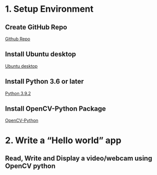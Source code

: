 # 1. Setup Environment
## Create GitHub Repo
[Github Repo](https://github.com/18520877/BONK.git)
## Install Ubuntu desktop
[Ubuntu desktop](https://ubuntu.com/download/desktop)
## Install Python 3.6 or later
[Python 3.9.2](https://www.python.org/downloads/)
## Install OpenCV-Python Package
[OpenCV-Python](https://pypi.org/project/opencv-python/)
# 2. Write a “Hello world” app
## Read, Write and Display a video/webcam using OpenCV python
